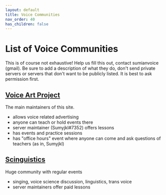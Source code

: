 ```yaml
---
layout: default
title: Voice Communities
nav_order: 40
has_children: false
---
```


# List of Voice Communities
This is of course not exhaustive! Help us fill this out, contact sumianvoice (gmail). Be sure to add a description of what they do, don't send private servers or servers that don't want to be publicly listed. It is best to ask permission first.


## [Voice Art Project](https://discord.gg/ahc5hb9zSk)
The main maintainers of this site.
- allows voice related advertising
- anyone can teach or hold events there
- server maintainer (Sumyjkl#7352) offers lessons
- has events and practice sessions
- has "office hours" event where anyone can come and ask questions of teachers (as in, Sumyjkl)

## [Scinguistics](https://discord.gg/w6Eb2tY)
Huge community with regular events
- singing, voice science discussion, linguistics, trans voice
- server maintainers offer paid lessons
